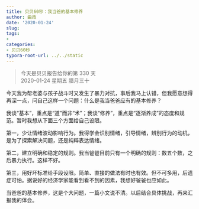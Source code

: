 ```yaml
---
title: 贝贝60秒：我当爸的基本修养
author: 曲政
date: '2020-01-24'
slug: 
tags:
- 
categories:
- 贝贝60秒
typora-root-url: ../../static
---
```

> 今天是贝贝报告给你的第 330 天   
> 2020-01-24 星期五 腊月三十

今天我为帮老婆与孩子战斗时又发生了暴力对抗，事后我马上认错，但我愿意想得再深一点，问自己这样一个问题：什么是我当爸爸应有的基本修养？

我谈“基本”，重点是“道”而非“术”；我谈“修养”，重点是“逐渐养成”的态度和规范。暂时我想从下面三个方面给自己设限。

第一，少让情绪波动影响行为。我得学会识别情绪，引导情绪，辨别行为的动机，是为了探索解决问题，还是纯粹表达情绪。

第二，建立明确和稳定的规则。我当爸爸目前只有一个明确的规则：数五个数，之后暴力执行。这样不好。

第三，用好坏标准给手段设限。简单、直接的做法有时也有效。但不可多用，后遗症可怕。据说好的经济学家能看到看不到的因素，我想好爸爸也应如此。

当爸爸的基本修养，这是个大问题，一篇小文说不清。以后结合具体挑战，再来汇报我的体会。